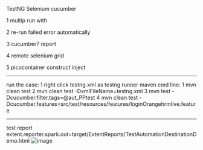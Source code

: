TestNG Selenium cucumber

1 multip run with 

2 re-run failed error automatically

3 cucumber7 report 

4 remote selenium grid

5 picocontainer construct inject

-----------------
  run the case:
1 right click testng.xml as testng runner 
maven cmd line:
1 mvn clean test
2 mvn clean test -DxmlFileName=testng.xml
3 mvn test -Dcucumber.filter.tags=@aut_PPtest
4 mvn clean test -Dcucumber.features=src/test/resources/features/loginOrangehrmlive.feature


-------------------
test report
extent.reporter.spark.out=target/ExtentReports/TestAutomationDestinationDemo.html
![image](https://github.com/user-attachments/assets/c4e0cfda-c47f-4dd8-89a1-a41fd5e7ff4f)






